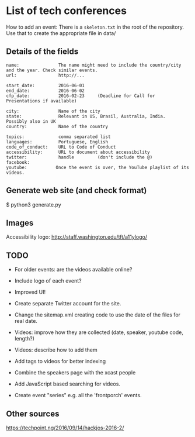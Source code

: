 List of tech conferences
==========================

How to add an event:
There is a `skeleton.txt` in the root of the repository. Use that to create the appropriate file in data/

Details of the fields
------------------------

```
name:               The name might need to include the country/city and the year. Check similar events.
url:                http://...

start_date:         2016-06-01
end_date:           2016-06-02
cfp_date:           2016-02-23     (Deadline for Call for Presentations if available) 

city:               Name of the city
state:              Relevant in US, Brasil, Australia, India.   Possibly also in UK
country:            Name of the country

topics:             comma separated list
languages:          Portuguese, English
code_of_conduct:    URL to Code of Conduct
accessibility:      URL to document about accessibility
twitter:            handle         (don't include the @)
facebook:
youtube:           Once the event is over, the YouTube playlist of its videos.
```

Generate web site (and check format)
-----------------------------------

$ python3 generate.py


Images
---------
Accessibility logo: http://staff.washington.edu/tft/a11ylogo/

TODO
-----
* For older events: are the videos available online?

* Include logo of each event?
* Improved UI!

* Create separate Twitter account for the site.
* Change the sitemap.xml creating code to use the date of the files for real date.

* Videos: improve how they are collected (date, speaker, youtube code, length?)
* Videos: describe how to add them
* Add tags to videos for better indexing
* Combine the speakers page with the xcast people
* Add JavaScript based searching for videos.

* Create event "series" e.g. all the 'frontporch' events.





Other sources
------
https://techpoint.ng/2016/09/14/hackjos-2016-2/

